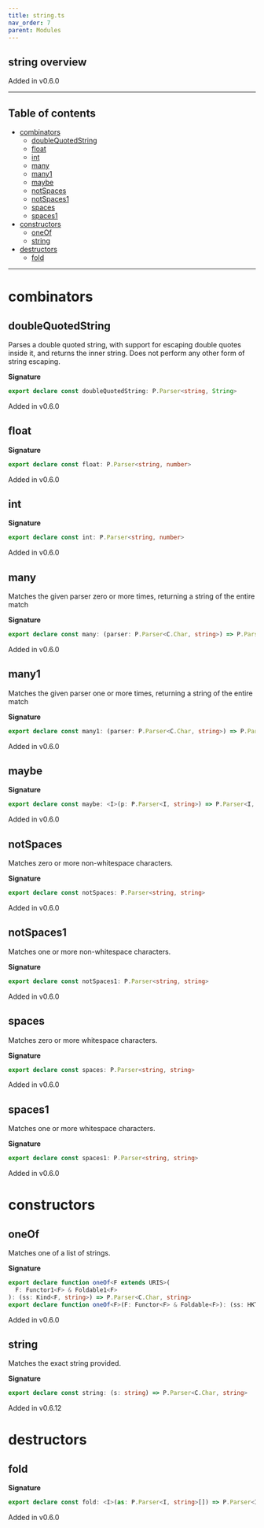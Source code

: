 ```yaml
---
title: string.ts
nav_order: 7
parent: Modules
---
```


## string overview

Added in v0.6.0

---

<h2 class="text-delta">Table of contents</h2>

- [combinators](#combinators)
  - [doubleQuotedString](#doublequotedstring)
  - [float](#float)
  - [int](#int)
  - [many](#many)
  - [many1](#many1)
  - [maybe](#maybe)
  - [notSpaces](#notspaces)
  - [notSpaces1](#notspaces1)
  - [spaces](#spaces)
  - [spaces1](#spaces1)
- [constructors](#constructors)
  - [oneOf](#oneof)
  - [string](#string)
- [destructors](#destructors)
  - [fold](#fold)

---

# combinators

## doubleQuotedString

Parses a double quoted string, with support for escaping double quotes
inside it, and returns the inner string. Does not perform any other form
of string escaping.

**Signature**

```ts
export declare const doubleQuotedString: P.Parser<string, String>
```

Added in v0.6.0

## float

**Signature**

```ts
export declare const float: P.Parser<string, number>
```

Added in v0.6.0

## int

**Signature**

```ts
export declare const int: P.Parser<string, number>
```

Added in v0.6.0

## many

Matches the given parser zero or more times, returning a string of the
entire match

**Signature**

```ts
export declare const many: (parser: P.Parser<C.Char, string>) => P.Parser<C.Char, string>
```

Added in v0.6.0

## many1

Matches the given parser one or more times, returning a string of the
entire match

**Signature**

```ts
export declare const many1: (parser: P.Parser<C.Char, string>) => P.Parser<C.Char, string>
```

Added in v0.6.0

## maybe

**Signature**

```ts
export declare const maybe: <I>(p: P.Parser<I, string>) => P.Parser<I, string>
```

Added in v0.6.0

## notSpaces

Matches zero or more non-whitespace characters.

**Signature**

```ts
export declare const notSpaces: P.Parser<string, string>
```

Added in v0.6.0

## notSpaces1

Matches one or more non-whitespace characters.

**Signature**

```ts
export declare const notSpaces1: P.Parser<string, string>
```

Added in v0.6.0

## spaces

Matches zero or more whitespace characters.

**Signature**

```ts
export declare const spaces: P.Parser<string, string>
```

Added in v0.6.0

## spaces1

Matches one or more whitespace characters.

**Signature**

```ts
export declare const spaces1: P.Parser<string, string>
```

Added in v0.6.0

# constructors

## oneOf

Matches one of a list of strings.

**Signature**

```ts
export declare function oneOf<F extends URIS>(
  F: Functor1<F> & Foldable1<F>
): (ss: Kind<F, string>) => P.Parser<C.Char, string>
export declare function oneOf<F>(F: Functor<F> & Foldable<F>): (ss: HKT<F, string>) => P.Parser<C.Char, string>
```

Added in v0.6.0

## string

Matches the exact string provided.

**Signature**

```ts
export declare const string: (s: string) => P.Parser<C.Char, string>
```

Added in v0.6.12

# destructors

## fold

**Signature**

```ts
export declare const fold: <I>(as: P.Parser<I, string>[]) => P.Parser<I, string>
```

Added in v0.6.0
